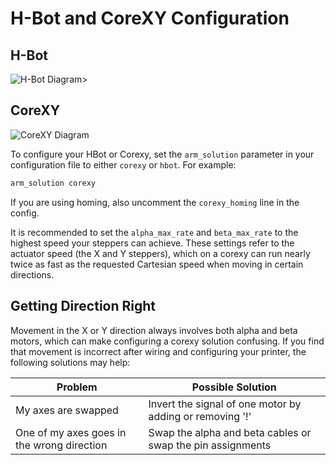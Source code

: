 
# H-Bot and CoreXY Configuration

## H-Bot
<img src="images/h-bot-diagram.png" alt="H-Bot Diagram">>

## CoreXY
<img src="images/core-xy-diagram.png" alt="CoreXY Diagram">

To configure your HBot or Corexy, set the `arm_solution` parameter in your configuration file to either `corexy` or `hbot`. For example:

```markdown
arm_solution corexy
```

If you are using homing, also uncomment the `corexy_homing` line in the config.

It is recommended to set the `alpha_max_rate` and `beta_max_rate` to the highest speed your steppers can achieve. These settings refer to the actuator speed (the X and Y steppers), which on a corexy can run nearly twice as fast as the requested Cartesian speed when moving in certain directions.

## Getting Direction Right

Movement in the X or Y direction always involves both alpha and beta motors, which can make configuring a corexy solution confusing. If you find that movement is incorrect after wiring and configuring your printer, the following solutions may help:

| Problem | Possible Solution |
| ------- | ----------------- |
| My axes are swapped | Invert the signal of one motor by adding or removing '!' |
| One of my axes goes in the wrong direction | Swap the alpha and beta cables or swap the pin assignments |
